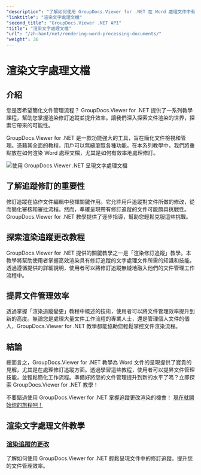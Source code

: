 ```yaml
---
"description": "了解如何使用 GroupDocs.Viewer for .NET 在 Word 處理文件中有效呈現修訂追蹤。提升您的文件管理技能。"
"linktitle": "渲染文字處理文檔"
"second_title": "GroupDocs.Viewer .NET API"
"title": "渲染文字處理文檔"
"url": "/zh-hant/net/rendering-word-processing-documents/"
"weight": 36
---
```


# 渲染文字處理文檔


## 介紹

您是否希望簡化文件管理流程？ GroupDocs.Viewer for .NET 提供了一系列教學課程，幫助您掌握渲染修訂追蹤並提升效率。讓我們深入探索文件渲染的世界，探索它帶來的可能性。

GroupDocs.Viewer for .NET 是一款功能強大的工具，旨在簡化文件檢視和管理。憑藉其全面的教程，用戶可以無縫瀏覽各種功能。在本系列教學中，我們將重點放在如何渲染 Word 處理文檔，尤其是如何有效率地處理修訂。

![使用 GroupDocs.Viewer .NET 呈現文字處理文檔](/viewer/rendering-word-processing-documents/image.png)

## 了解追蹤修訂的重要性

修訂追蹤在協作文件編輯中發揮關鍵作用。它允許用戶追蹤對文件所做的修改，從而簡化審核和審批流程。然而，準確呈現帶有修訂追蹤的文件可能頗具挑戰性。 GroupDocs.Viewer for .NET 教學提供了逐步指導，幫助您輕鬆克服這些挑戰。

## 探索渲染追蹤更改教程

GroupDocs.Viewer for .NET 提供的關鍵教學之一是「渲染修訂追蹤」教學。本教學將幫助使用者掌握高效渲染具有修訂追蹤的文字處理文件所需的知識和技能。透過遵循提供的詳細說明，使用者可以將修訂追蹤無縫地融入他們的文件管理工作流程中。

## 提昇文件管理效率

透過掌握「渲染追蹤變更」教程中概述的技術，使用者可以將文件管理效率提升到新的高度。無論您是處理大量文件工作流程的專業人士，還是管理個人文件的個人，GroupDocs.Viewer for .NET 教學都能協助您輕鬆掌控文件渲染流程。

## 結論

總而言之，GroupDocs.Viewer for .NET 教學為 Word 文件的呈現提供了寶貴的見解，尤其是在處理修訂追蹤方面。透過學習這些教程，使用者可以提昇文件管理技能，並輕鬆簡化工作流程。準備好將您的文件管理提升到新的水平了嗎？立即探索 GroupDocs.Viewer for .NET 教學！

不要錯過使用 GroupDocs.Viewer for .NET 掌握追蹤更改渲染的機會！ [現在就開始你的旅程吧！](./render-tracked-changes/)
## 渲染文字處理文件教學
### [渲染追蹤的更改](./render-tracked-changes/)
了解如何使用 GroupDocs.Viewer for .NET 輕鬆呈現文件中的修訂追蹤。提升您的文件管理效率。